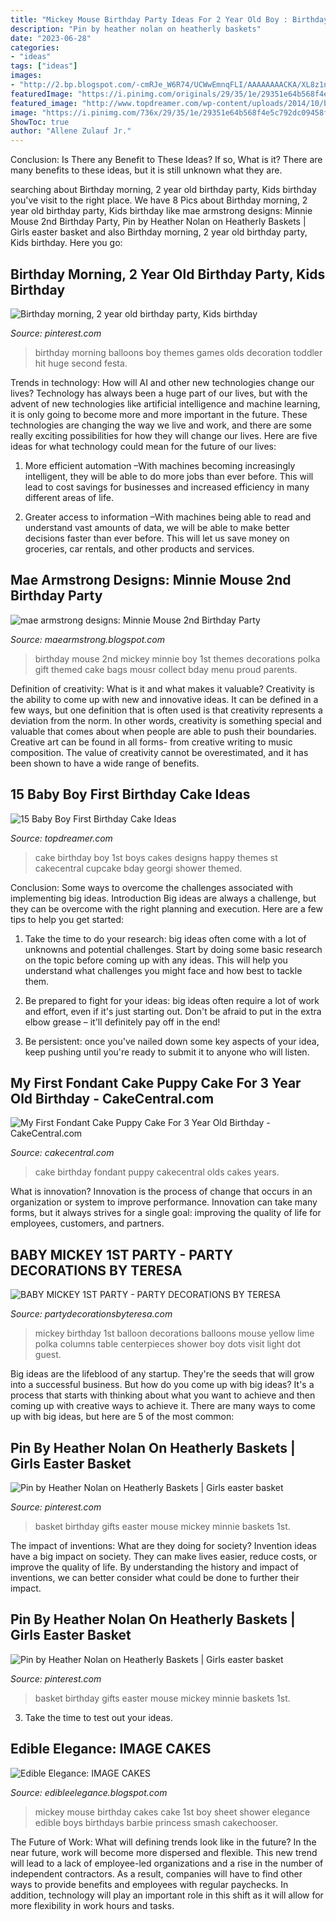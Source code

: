 ```yaml
---
title: "Mickey Mouse Birthday Party Ideas For 2 Year Old Boy : Birthday Morning Balloons Boy Themes Games Olds Decoration Toddler Hit Huge Second Festa"
description: "Pin by heather nolan on heatherly baskets"
date: "2023-06-28"
categories:
- "ideas"
tags: ["ideas"]
images:
- "http://2.bp.blogspot.com/-cmRJe_W6R74/UCWwEmnqFLI/AAAAAAAACKA/XL8z1nMmr3k/s1600/IMG_3148.jpg"
featuredImage: "https://i.pinimg.com/originals/29/35/1e/29351e64b568f4e5c792dc09458fd222.jpg"
featured_image: "http://www.topdreamer.com/wp-content/uploads/2014/10/boys-1st-birthday-cake-baby-shoe.jpg"
image: "https://i.pinimg.com/736x/29/35/1e/29351e64b568f4e5c792dc09458fd222--birthday-basket-birthday-gifts.jpg"
ShowToc: true
author: "Allene Zulauf Jr."
---
```



Conclusion: Is There any Benefit to These Ideas? If so, What is it?
There are many benefits to these ideas, but it is still unknown what they are.

	

		
searching about Birthday morning, 2 year old birthday party, Kids birthday you've visit to the right place. We have 8 Pics about Birthday morning, 2 year old birthday party, Kids birthday like mae armstrong designs: Minnie Mouse 2nd Birthday Party, Pin by Heather Nolan on Heatherly Baskets | Girls easter basket and also Birthday morning, 2 year old birthday party, Kids birthday. Here you go:
		
    
## Birthday Morning, 2 Year Old Birthday Party, Kids Birthday

<img loading=lazy src="https://i.pinimg.com/736x/7a/f5/50/7af55064ac9c1919b164a0287c9aba2a--toddler-birthday-morning-two-year-old-boy-birthday.jpg" onerror="this.onerror=null;this.src='https://tse4.mm.bing.net/th?id=OIP.SUYPCrc0ApO8GehTeNwoDgHaLH&amp;pid=15.1';" alt="Birthday morning, 2 year old birthday party, Kids birthday">

_Source: pinterest.com_

>birthday morning balloons boy themes games olds decoration toddler hit huge second festa. 

	

Trends in technology: How will AI and other new technologies change our lives?
Technology has always been a huge part of our lives, but with the advent of new technologies like artificial intelligence and machine learning, it is only going to become more and more important in the future. These technologies are changing the way we live and work, and there are some really exciting possibilities for how they will change our lives. Here are five ideas for what technology could mean for the future of our lives:
1. More efficient automation –With machines becoming increasingly intelligent, they will be able to do more jobs than ever before. This will lead to cost savings for businesses and increased efficiency in many different areas of life.

2. Greater access to information –With machines being able to read and understand vast amounts of data, we will be able to make better decisions faster than ever before. This will let us save money on groceries, car rentals, and other products and services.

    
## Mae Armstrong Designs: Minnie Mouse 2nd Birthday Party

<img loading=lazy src="http://2.bp.blogspot.com/-cmRJe_W6R74/UCWwEmnqFLI/AAAAAAAACKA/XL8z1nMmr3k/s1600/IMG_3148.jpg" onerror="this.onerror=null;this.src='https://tse1.mm.bing.net/th?id=OIP.WEJtrrOF6DzTpUjInN8CrQHaLG&amp;pid=15.1';" alt="mae armstrong designs: Minnie Mouse 2nd Birthday Party">

_Source: maearmstrong.blogspot.com_

>birthday mouse 2nd mickey minnie boy 1st themes decorations polka gift themed cake bags mousr collect bday menu proud parents. 

	

Definition of creativity: What is it and what makes it valuable?
Creativity is the ability to come up with new and innovative ideas. It can be defined in a few ways, but one definition that is often used is that creativity represents a deviation from the norm. In other words, creativity is something special and valuable that comes about when people are able to push their boundaries. Creative art can be found in all forms- from creative writing to music composition. The value of creativity cannot be overestimated, and it has been shown to have a wide range of benefits.

    
## 15 Baby Boy First Birthday Cake Ideas

<img loading=lazy src="http://www.topdreamer.com/wp-content/uploads/2014/10/boys-1st-birthday-cake-baby-shoe.jpg" onerror="this.onerror=null;this.src='https://tse3.mm.bing.net/th?id=OIP.WiykugpfdxBbf9mGFCZfbQHaJo&amp;pid=15.1';" alt="15 Baby Boy First Birthday Cake Ideas">

_Source: topdreamer.com_

>cake birthday boy 1st boys cakes designs happy themes st cakecentral cupcake bday georgi shower themed. 

	

Conclusion: Some ways to overcome the challenges associated with implementing big ideas.
Introduction
Big ideas are always a challenge, but they can be overcome with the right planning and execution. Here are a few tips to help you get started:

1. Take the time to do your research: big ideas often come with a lot of unknowns and potential challenges. Start by doing some basic research on the topic before coming up with any ideas. This will help you understand what challenges you might face and how best to tackle them.

2. Be prepared to fight for your ideas: big ideas often require a lot of work and effort, even if it's just starting out. Don't be afraid to put in the extra elbow grease – it'll definitely pay off in the end!

3. Be persistent: once you've nailed down some key aspects of your idea, keep pushing until you're ready to submit it to anyone who will listen.

    
## My First Fondant Cake Puppy Cake For 3 Year Old Birthday - CakeCentral.com

<img loading=lazy src="https://cdn001.cakecentral.com/gallery/2015/03/900_906622rEW9_my-first-fondant-cake-puppy-cake-for-3-year-old-birthday.jpg" onerror="this.onerror=null;this.src='https://tse3.mm.bing.net/th?id=OIP.TW9M4B0-U68xp1_n-wMqFwHaMY&amp;pid=15.1';" alt="My First Fondant Cake Puppy Cake For 3 Year Old Birthday - CakeCentral.com">

_Source: cakecentral.com_

>cake birthday fondant puppy cakecentral olds cakes years. 

	

What is innovation?
Innovation is the process of change that occurs in an organization or system to improve performance. Innovation can take many forms, but it always strives for a single goal: improving the quality of life for employees, customers, and partners.

    
## BABY MICKEY 1ST PARTY - PARTY DECORATIONS BY TERESA

<img loading=lazy src="http://www.partydecorationsbyteresa.com/uploads/8/5/6/7/8567309/3451476_orig.jpg" onerror="this.onerror=null;this.src='https://tse4.mm.bing.net/th?id=OIP.iXg1ZvtdMJVNyp3YLrzItwHaFj&amp;pid=15.1';" alt="BABY MICKEY 1ST PARTY - PARTY DECORATIONS BY TERESA">

_Source: partydecorationsbyteresa.com_

>mickey birthday 1st balloon decorations balloons mouse yellow lime polka columns table centerpieces shower boy dots visit light dot guest. 

	

Big ideas are the lifeblood of any startup. They're the seeds that will grow into a successful business. But how do you come up with big ideas? It's a process that starts with thinking about what you want to achieve and then coming up with creative ways to achieve it. There are many ways to come up with big ideas, but here are 5 of the most common: 

    
## Pin By Heather Nolan On Heatherly Baskets | Girls Easter Basket

<img loading=lazy src="https://i.pinimg.com/originals/29/35/1e/29351e64b568f4e5c792dc09458fd222.jpg" onerror="this.onerror=null;this.src='https://tse2.mm.bing.net/th?id=OIP.vF_0nFyCuEsx5y272nQ1YQHaHa&amp;pid=15.1';" alt="Pin by Heather Nolan on Heatherly Baskets | Girls easter basket">

_Source: pinterest.com_

>basket birthday gifts easter mouse mickey minnie baskets 1st. 

	

The impact of inventions: What are they doing for society?
Invention ideas have a big impact on society. They can make lives easier, reduce costs, or improve the quality of life. By understanding the history and impact of inventions, we can better consider what could be done to further their impact.

    
## Pin By Heather Nolan On Heatherly Baskets | Girls Easter Basket

<img loading=lazy src="https://i.pinimg.com/736x/29/35/1e/29351e64b568f4e5c792dc09458fd222--birthday-basket-birthday-gifts.jpg" onerror="this.onerror=null;this.src='https://tse3.mm.bing.net/th?id=OIP.YrLSU9f9br23NzzWkzQTigHaHa&amp;pid=15.1';" alt="Pin by Heather Nolan on Heatherly Baskets | Girls easter basket">

_Source: pinterest.com_

>basket birthday gifts easter mouse mickey minnie baskets 1st. 

	

3. Take the time to test out your ideas.

    
## Edible Elegance: IMAGE CAKES

<img loading=lazy src="http://1.bp.blogspot.com/-hszDRoOeSEM/Tl1Eqq9GX5I/AAAAAAAAA6o/8xk9s399KU0/s1600/DSC04970.JPG" onerror="this.onerror=null;this.src='https://tse1.mm.bing.net/th?id=OIP.Azwo8OyRR_7qm5TmPJX7mwHaJ4&amp;pid=15.1';" alt="Edible Elegance: IMAGE CAKES">

_Source: edibleelegance.blogspot.com_

>mickey mouse birthday cakes cake 1st boy sheet shower elegance edible boys birthdays barbie princess smash cakechooser. 

	

The Future of Work: What will defining trends look like in the future?
In the near future, work will become more dispersed and flexible. This new trend will lead to a lack of employee-led organizations and a rise in the number of independent contractors. As a result, companies will have to find other ways to provide benefits and employees with regular paychecks. In addition, technology will play an important role in this shift as it will allow for more flexibility in work hours and tasks.


